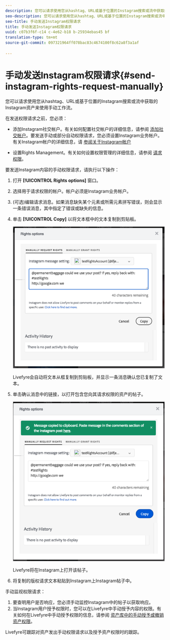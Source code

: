 ```yaml
---
description: 您可以请求使用您从hashtag、URL或基于位置的Instagram搜索或流中获取的Instagram资产来使用手动工作流。
seo-description: 您可以请求使用您从hashtag、URL或基于位置的Instagram搜索或流中获取的Instagram资产来使用手动工作流。
seo-title: 手动发送Instagram权限请求
title: 手动发送Instagram权限请求
uuid: c07b3f6f-c14 c-4e62-b18 b-25934ebas45 bf
translation-type: tm+mt
source-git-commit: 097321964ff078bac83c4674100f8c62a8f3a1af

---
```



# 手动发送Instagram权限请求{#send-instagram-rights-request-manually}

您可以请求使用您从hashtag、URL或基于位置的Instagram搜索或流中获取的Instagram资产来使用手动工作流。

在发送权限请求之前，您必须：

* 添加Instagram社交帐户。有关如何配置社交帐户的详细信息，请参阅 [添加社交帐户](../c-users-creating-accounts-with-studio-access/t-configure-social-accout-instagram/t-configure-social-accout-instagram.md#t_configure_social_accout_instagram)。要发送手动或部分自动权限请求，您必须设置Instagram业务帐户。有关Instagram帐户的详细信息，请 [参阅关于Instagram帐户](../c-users-creating-accounts-with-studio-access/t-configure-social-accout-instagram/c-about-instagram-accounts.md#c_about_instagram_accounts)

* 设置Rights Management。有关如何设置权限管理的详细信息，请参阅 [请求权限](../c-how-requesting-rights-works/c-how-requesting-rights-works.md#c_how_requesting_rights_works)。

要发送Instagram内容的手动权限请求，请执行以下操作：

1. 打开 **[!UICONTROL Rights options]** 窗口。
1. 选择用于请求权限的帐户。帐户必须是Instagram业务帐户。
1. (可选)编辑请求消息。如果消息缺失某个元素或所需元素拼写错误，则会显示一条错误消息，其中指定了错误或缺失的信息。
1. 单击 **[!UICONTROL Copy]** 以将文本框中的文本复制到剪贴板。

   ![](assets/rr_insta_workaround1.png)

   Livefyre会自动将文本从框复制到剪贴板，并显示一条消息确认您已复制了文本。

1. 单击确认消息中的链接，以打开包含您向其请求权限的资产的帖子。

   ![](assets/rr_insta_workaround2.png)

   Livefyre将在Instagram上打开该帖子。

1. 将复制的版权请求文本粘贴到Instagram上Instagram帖子中。

手动监视权限请求：

1. 要查明用户是否响应，您必须手动监控Instagram中的帖子以获取响应。
1. 当Instagram用户授予权限时，您可以在Livefyre中手动授予内容的权限。有关如何在Livefyre中手动授予权限的信息，请参阅 [资产库中的手动授予或撤销资产权限](../c-how-requesting-rights-works/t-manually-grant-the-rights-for-one-or-more-assets.md#t_manually_grant_the_rights_for_one_or_more_assets)。

Livefyre可跟踪对资产发出手动权限请求以及授予资产权限时的跟踪。
